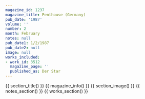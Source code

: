 ```yaml
---
magazine_id: 1237
magazine_title: Penthouse (Germany)
pub_date: '1987'
volume: ''
number: 2
month: February
notes: null
pub_date1: 1/2/1987
pub_date2: null
image: null
works_included:
- work_id: 3512
  magazine_page: ''
  published_as: Der Star
---
```


{{ section_title() }}
{{ magazine_info() }}
{{ section_image() }}
{{ notes_section() }}
{{ works_section() }}
